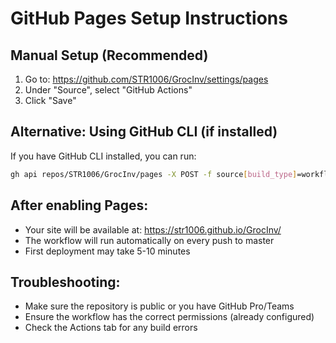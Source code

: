 # GitHub Pages Setup Instructions

## Manual Setup (Recommended)

1. Go to: https://github.com/STR1006/GrocInv/settings/pages
2. Under "Source", select "GitHub Actions"
3. Click "Save"

## Alternative: Using GitHub CLI (if installed)

If you have GitHub CLI installed, you can run:

```bash
gh api repos/STR1006/GrocInv/pages -X POST -f source[build_type]=workflow
```

## After enabling Pages:

- Your site will be available at: https://str1006.github.io/GrocInv/
- The workflow will run automatically on every push to master
- First deployment may take 5-10 minutes

## Troubleshooting:

- Make sure the repository is public or you have GitHub Pro/Teams
- Ensure the workflow has the correct permissions (already configured)
- Check the Actions tab for any build errors
